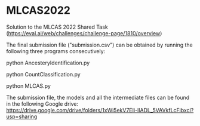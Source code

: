 # MLCAS2022
Solution to the MLCAS 2022 Shared Task (https://eval.ai/web/challenges/challenge-page/1810/overview)

The final submission file ("submission.csv") can be obtained by running the following three programs consecutively:

python AncesteryIdentification.py

python CountClassification.py

python MLCAS.py

The submission file, the models and all the intermediate files can be found in the following Google drive: https://drive.google.com/drive/folders/1xWi5ekV7EIi-IlADL_5VAVkfLcFibxcl?usp=sharing

